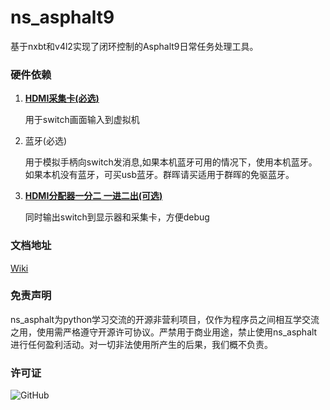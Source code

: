 # ns_asphalt9 

基于nxbt和v4l2实现了闭环控制的Asphalt9日常任务处理工具。


### 硬件依赖
    
1. **[HDMI采集卡(必选)](https://u.jd.com/bizS2eh)** 
   
   用于switch画面输入到虚拟机

2. 蓝牙(必选)
   
   用于模拟手柄向switch发消息,如果本机蓝牙可用的情况下，使用本机蓝牙。如果本机没有蓝牙，可买usb蓝牙。群晖请买适用于群晖的免驱蓝牙。

3. **[HDMI分配器一分二 一进二出(可选)](https://u.jd.com/bqzn2Ek )** 
   
   同时输出switch到显示器和采集卡，方便debug


### 文档地址

[Wiki](https://github.com/codehai/ns_asphalt9/wiki)


### 免责声明

ns_asphalt为python学习交流的开源非营利项目，仅作为程序员之间相互学交流之用，使用需严格遵守开源许可协议。严禁用于商业用途，禁止使用ns_asphalt进行任何盈利活动。对一切非法使用所产生的后果，我们概不负责。


### 许可证

![GitHub](https://img.shields.io/github/license/codehai/ns_asphalt9.svg)
